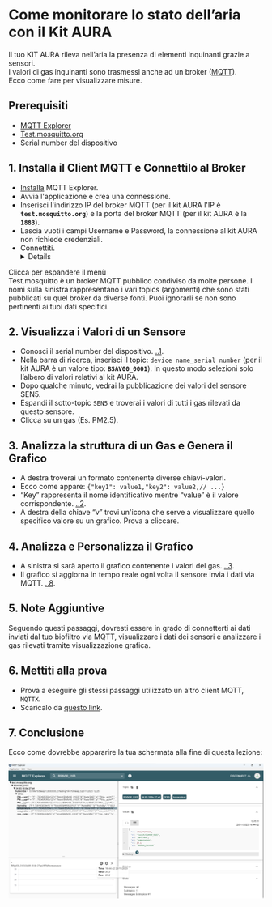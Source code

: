 # Come monitorare lo stato dell’aria con il Kit AURA

Il tuo KIT AURA rileva nell’aria la presenza di elementi inquinanti grazie a sensori.<br>
I valori di gas inquinanti sono trasmessi anche ad un broker ([MQTT](https://aws.amazon.com/it/what-is/mqtt/)). <br>
Ecco come fare per visualizzare misure.<br>

## Prerequisiti

- [MQTT Explorer](http://mqtt-explorer.com/)
- [Test.mosquitto.org](https://test.mosquitto.org/)
- Serial number del dispositivo

## 1. Installa il Client MQTT e Connettilo al Broker

- [Installa](http://mqtt-explorer.com/) MQTT Explorer.
- Avvia l'applicazione e crea una connessione.
- Inserisci l'indirizzo IP del broker MQTT (per il kit AURA l'IP è **`test.mosquitto.org`**) e la porta del broker MQTT (per il kit AURA è la **`1883`**).
- Lascia vuoti i campi Username e Password, la connessione al kit AURA non richiede credenziali.
- Connettiti.<details>
<summary>Clicca per espandere il menù</summary>
Test.mosquitto è un broker MQTT pubblico condiviso da molte persone. I nomi sulla sinistra rappresentano i vari topics (argomenti) che sono stati pubblicati su quel broker da diverse fonti. Puoi ignorarli se non sono pertinenti ai tuoi dati specifici.

</details>

## 2. Visualizza i Valori di un Sensore

- Conosci il serial number del dispositivo. [..1](FAQ.md#domanda-1).
- Nella barra di ricerca, inserisci il topic: `device name_serial number` (per il kit AURA è un valore tipo: **`BSAV00_0001`**). In questo modo selezioni solo l’albero di valori relativi al kit AURA.
- Dopo qualche minuto, vedrai la pubblicazione dei valori del sensore SEN5.
- Espandi il sotto-topic `SEN5` e troverai i valori di tutti i gas rilevati da questo sensore.
- Clicca su un gas (Es. PM2.5).

## 3. Analizza la struttura di un Gas e Genera il Grafico

- A destra troverai un formato contenente diverse chiavi-valori.
- Ecco come appare: `{"key1": value1,"key2": value2,// ...}`
-  “Key” rappresenta il nome identificativo mentre “value” è il valore corrispondente. [..2](FAQ.md#domanda-2).
-  A destra della chiave “v” trovi un'icona che serve a visualizzare quello specifico valore su un grafico. Prova a cliccare. 

## 4. Analizza e Personalizza il Grafico

-  A sinistra si sarà aperto il grafico contenente i valori del gas. [..3](FAQ.md#domanda-3).
-  Il grafico si aggiorna in tempo reale ogni volta il sensore invia i dati via MQTT.  [..8](FAQ.md#domanda-3).

## 5. Note Aggiuntive

Seguendo questi passaggi, dovresti essere in grado di connetterti ai dati inviati dal tuo biofiltro via MQTT, visualizzare i dati dei sensori e analizzare i gas rilevati tramite visualizzazione grafica.

## 6. Mettiti alla prova

- Prova a eseguire gli stessi passaggi utilizzato un altro client MQTT, `MQTTX`.
- Scaricalo da [questo link](https://mqttx.app/).

## 7. Conclusione 

Ecco come dovrebbe appararire la tua schermata alla fine di questa lezione: 

![Esempio Finale](https://github.com/OfficineAura/OfficineAuraEsempi/blob/main/Esempio_1/Mqtt_explorer_example.png)
